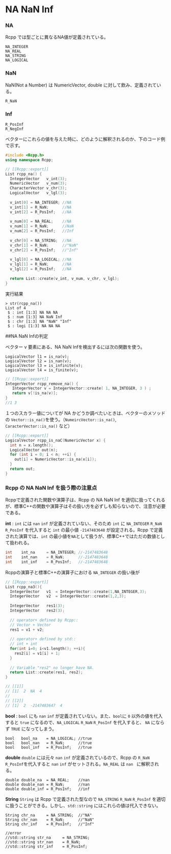 # NA NaN Inf


### NA

Rcpp では型ごとに異なるNA値が定義されている。

```
NA_INTEGER
NA_REAL
NA_STRING
NA_LOGICAL
```

### NaN

NaN(Not a Number) は NumericVector, double に対して飲み、定義されている。

```
R_NaN
```

### Inf

```
R_PosInf
R_NegInf
```

ベクターにこれらの値を与えた時に、どのように解釈されるのか、下のコード例で示す。

```cpp
#include <Rcpp.h>
using namespace Rcpp;

// [[Rcpp::export]]
List rcpp_na() {
  IntegerVector   v_int(3);
  NumericVector   v_num(3);
  CharacterVector v_chr(3);
  LogicalVector   v_lgl(3);
  
  v_int[0] = NA_INTEGER; //NA
  v_int[1] = R_NaN;      //NA
  v_int[2] = R_PosInf;   //NA
  
  v_num[0] = NA_REAL;    //NA
  v_num[1] = R_NaN;      //NaN
  v_num[2] = R_PosInf;   //Inf
  
  v_chr[0] = NA_STRING;  //NA
  v_chr[1] = R_NaN;      //"NaN"
  v_chr[2] = R_PosInf;   //"Inf"
  
  v_lgl[0] = NA_LOGICAL; //NA
  v_lgl[1] = R_NaN;      //NA
  v_lgl[2] = R_PosInf;   //NA
  
  return List::create(v_int, v_num, v_chr, v_lgl);
}
```

実行結果
```
> str(rcpp_na())
List of 4
 $ : int [1:3] NA NA NA
 $ : num [1:3] NA NaN Inf
 $ : chr [1:3] NA "NaN" "Inf"
 $ : logi [1:3] NA NA NA
```





##NA NaN Infの判定

ベクター v 要素にある、NA NaN Infを検出するには次の関数を使う。

```
LogicalVector l1 = is_na(v);
LogicalVector l2 = is_nan(v);
LogicalVector l3 = is_infinite(v);
LogicalVector l4 = is_finite(v);
```

```cpp
// [[Rcpp::export]]
IntegerVector rcpp_remove_na() {
   IntegerVector v = IntegerVector::create( 1, NA_INTEGER, 3 ) ;
   return v[!is_na(v)];
}
//1 3
```



１つのスカラー値についてが NA  かどうか調べたいときは、ベクターのメソッドの `Vector::is_na()`を使う。（`NumeircVector::is_na()`, `CaracterVector::is_na()` など） 

```cpp
// [[Rcpp::export]]
LogicalVector rcpp_is_naC(NumericVector x) {
  int n = x.length();
  LogicalVector out(n);
  for (int i = 0; i < n; ++i) {
    out[i] = NumericVector::is_na(x[i]);
  }
  return out;
}
```




### Rcpp の NA NaN Inf を扱う際の注意点

Rcppで定義された関数や演算子は、Rcpp の NA NaN Inf を適切に扱ってくれるが、標準C++の関数や演算子はその扱い方を必ずしも知らないので、注意が必要である。


**int** :  `int` には `nan` `inf` が定義されていない、そのため `int` に `NA_INTEGER` `R_NaN` `R_PosInf` を代入すると `int` の最小値 `-2147483648` が設定される。Rcpp で定義された演算では、`int` の最小値を`NA`として扱うが、標準C++ではただの数値として扱われる。

```cpp
int    int_na     = NA_INTEGER; //-2147483648
int    int_nan    = R_NaN;      //-2147483648
int    int_inf    = R_PosInf;   //-2147483648
```

Rcppの演算子と標準C++の演算子における `NA_INTEGER` の扱い後が

```cpp
// [[Rcpp::export]]
List rcpp_na3(){
  IntegerVector   v1  = IntegerVector::create(1,NA_INTEGER,3);
  IntegerVector   v2  = IntegerVector::create(1,2,3);
  
  IntegerVector   res1(3);
  IntegerVector   res2(3);
  
  // operator+ defined by Rcpp::
  // Vector + Vector 
  res1 = v1 + v2;
  
  // operator+ defined by std::
  // int + int
  for(int i=0; i<v1.length(); ++i){
    res2[i] = v1[i] + 1;
  }
  
  // Variable "res2" no longer have NA.
  return List::create(res1, res2);
}

// [[1]]
// [1]  2  NA  4
// 
// [[2]]
// [1]  2  -2147483647  4
```


**bool** :  `bool` にも `nan` `inf` が定義されていない。また、`bool`に `0` 以外の値を代入すると `true` になるので、`NA_LOGICAL` `R_NaN` `R_PosInf` を代入すると、 `NA` にならず `TRUE` になってしまう。

```
bool   bool_na    = NA_LOGICAL; //true
bool   bool_nan   = R_NaN;      //true
bool   bool_inf   = R_PosInf;   //true
```

**double**
`double` には元々 `nan` `inf` が定義されているので、Rcpp の `R_NaN` `R_PosInf`を代入すると `nan` `inf` がセットされる。`NA_REAL` は `nan ` に解釈される。

```
double double_na  = NA_REAL;    //nan
double double_nan = R_NaN;      //nan
double double_inf = R_PosInf;   //inf
```

**String**
`String` は Rcpp で定義された型なので `NA_STRING` `R_NaN` `R_PosInf` を適切に扱うことができる。しかし、`std::string` にはこれらの値は代入できない。

```
String chr_na     = NA_STRING;  //"NA"
String chr_nan    = R_NaN;      //"NaN"
String chr_inf    = R_PosInf;   //"Inf"

//error
//std::string str_na     = NA_STRING;
//std::string str_nan    = R_NaN;
//std::string str_inf    = R_PosInf;
```

